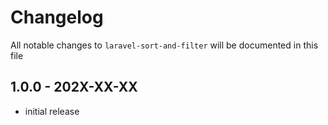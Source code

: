 # Changelog

All notable changes to `laravel-sort-and-filter` will be documented in this file

## 1.0.0 - 202X-XX-XX

- initial release
